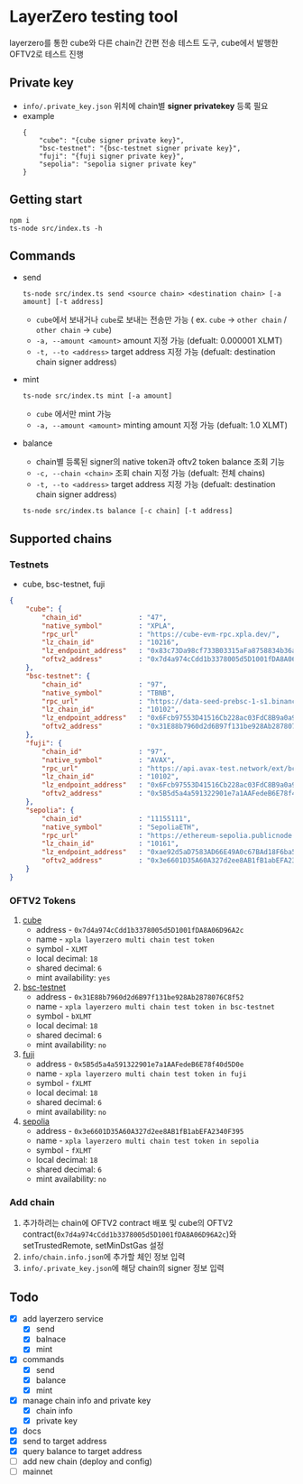 # LayerZero testing tool
layerzero를 통한 cube와 다른 chain간 간편 전송 테스트 도구, cube에서 발행한 OFTV2로 테스트 진행

## Private key
- `info/.private_key.json` 위치에 chain별 **signer privatekey** 등록 필요
- example
    ```
    {
        "cube": "{cube signer private key}",
        "bsc-testnet": "{bsc-testnet signer private key}",
        "fuji": "{fuji signer private key}",
        "sepolia": "sepolia signer private key"
    }
    ```
## Getting start
``` shell
npm i
ts-node src/index.ts -h
```

## Commands
- send
  ``` shell
  ts-node src/index.ts send <source chain> <destination chain> [-a amount] [-t address]
  ```
  - `cube`에서 보내거나 `cube`로 보내는 전송만 가능 ( ex. `cube` -> `other chain` / `other chain` -> `cube`)
  - `-a, --amount <amount>` amount 지정 가능 (defualt: 0.000001 XLMT)
  - `-t, --to <address>` target address 지정 가능 (defualt: destination chain signer address)

- mint
  ``` shell
  ts-node src/index.ts mint [-a amount]
  ```
  - `cube` 에서만 mint 가능
  - `-a, --amount <amount>` minting amount 지정 가능 (defualt: 1.0 XLMT)

- balance
  - chain별 등록된 signer의 native token과 oftv2 token balance 조회 기능
  - `-c, --chain <chain>` 조회 chain 지정 가능 (defualt: 전체 chains)
  - `-t, --to <address>` target address 지정 가능 (defualt: destination chain signer address)
  ``` shell
  ts-node src/index.ts balance [-c chain] [-t address]
  ```


## Supported chains
### Testnets
- cube, bsc-testnet, fuji
``` json 
{
    "cube": {
        "chain_id"              : "47",
        "native_symbol"         : "XPLA",
        "rpc_url"               : "https://cube-evm-rpc.xpla.dev/",
        "lz_chain_id"           : "10216",
        "lz_endpoint_address"   : "0x83c73Da98cf733B03315aFa8758834b36a195b87",
        "oftv2_address"         : "0x7d4a974cCdd1b3378005d5D1001fDA8A06D96A2c"
    },
    "bsc-testnet": {
        "chain_id"              : "97",
        "native_symbol"         : "TBNB",
        "rpc_url"               : "https://data-seed-prebsc-1-s1.binance.org:8545/",
        "lz_chain_id"           : "10102",
        "lz_endpoint_address"   : "0x6Fcb97553D41516Cb228ac03FdC8B9a0a9df04A1",
        "oftv2_address"         : "0x31E88b7960d2d6B97f131be928Ab2878076C8f52"
    },
    "fuji": {
        "chain_id"              : "97",
        "native_symbol"         : "AVAX",
        "rpc_url"               : "https://api.avax-test.network/ext/bc/C/rpc",
        "lz_chain_id"           : "10102",
        "lz_endpoint_address"   : "0x6Fcb97553D41516Cb228ac03FdC8B9a0a9df04A1",
        "oftv2_address"         : "0x5B5d5a4a591322901e7a1AAFedeB6E78f40d5D0e"
    },
    "sepolia": {
        "chain_id"              : "11155111",
        "native_symbol"         : "SepoliaETH",
        "rpc_url"               : "https://ethereum-sepolia.publicnode.com",
        "lz_chain_id"           : "10161",
        "lz_endpoint_address"   : "0xae92d5aD7583AD66E49A0c67BAd18F6ba52dDDc1",
        "oftv2_address"         : "0x3e6601D35A60A327d2ee8AB1fB1abEFA2340F395"
    }
}
```

### OFTV2 Tokens
1. [cube](https://explorer.xpla.io/testnet/token/0x7d4a974ccdd1b3378005d5d1001fda8a06d96a2c)
   - address - `0x7d4a974cCdd1b3378005d5D1001fDA8A06D96A2c`
   - name - `xpla layerzero multi chain test token`
   - symbol - `XLMT`
   - local decimal: `18`
   - shared decimal: `6`
   - mint availability: `yes`
2. [bsc-testnet](https://testnet.bscscan.com/token/0x31E88b7960d2d6B97f131be928Ab2878076C8f52)
   - address - `0x31E88b7960d2d6B97f131be928Ab2878076C8f52`
   - name - `xpla layerzero multi chain test token in bsc-testnet`
   - symbol - `bXLMT`
   - local decimal: `18`
   - shared decimal: `6`
   - mint availability: `no`
3. [fuji](https://testnet.snowtrace.io/token/0x5B5d5a4a591322901e7a1AAFedeB6E78f40d5D0e)
   - address - `0x5B5d5a4a591322901e7a1AAFedeB6E78f40d5D0e`
   - name - `xpla layerzero multi chain test token in fuji`
   - symbol - `fXLMT`
   - local decimal: `18`
   - shared decimal: `6`
   - mint availability: `no`
4. [sepolia](https://sepolia.etherscan.io/token/0x3e6601D35A60A327d2ee8AB1fB1abEFA2340F395)
   - address - `0x3e6601D35A60A327d2ee8AB1fB1abEFA2340F395`
   - name - `xpla layerzero multi chain test token in sepolia`
   - symbol - `fXLMT`
   - local decimal: `18`
   - shared decimal: `6`
   - mint availability: `no`

### Add chain
1. 추가하려는 chain에 OFTV2 contract 배포 및 cube의 OFTV2 contract(`0x7d4a974cCdd1b3378005d5D1001fDA8A06D96A2c`)와 setTrustedRemote, setMinDstGas 설정
1. `info/chain.info.json`에 추가할 체인 정보 입력
2. `info/.private_key.json`에 해당 chain의 signer 정보 입력

## Todo
- [x] add layerzero service
    - [x] send
    - [x] balnace
    - [x] mint
- [x] commands
    - [x] send
    - [x] balance
    - [x] mint
- [x] manage chain info and private key
    - [x] chain info
    - [x] private key
- [x] docs
- [x] send to target address
- [x] query balance to target address
- [ ] add new chain (deploy and config)
- [ ] mainnet
